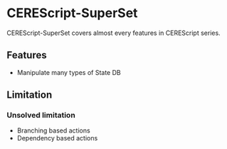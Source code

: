CEREScript-SuperSet
====

CEREScript-SuperSet covers almost every features in CEREScript series.

## Features

* Manipulate many types of State DB

## Limitation

### Unsolved limitation

* Branching based actions
* Dependency based actions
